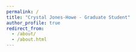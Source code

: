 ```yaml
---
permalink: /
title: "Crystal Jones-Howe - Graduate Student"
author_profile: true
redirect_from: 
  - /about/
  - /about.html
---
```



